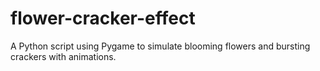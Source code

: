 # flower-cracker-effect
A Python script using Pygame to simulate blooming flowers and bursting crackers with animations.

